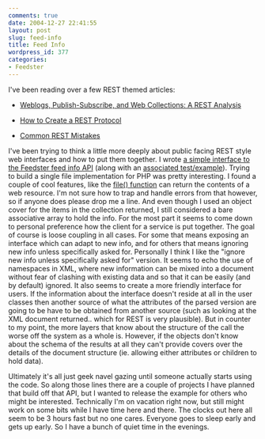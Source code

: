 ```yaml
---
comments: true
date: 2004-12-27 22:41:55
layout: post
slug: feed-info
title: Feed Info
wordpress_id: 377
categories:
- Feedster
---
```


I've been reading over a few REST themed articles:







  * [Weblogs, Publish-Subscribe, and Web Collections: A REST Analysis](http://www.xml.com/pub/a/2004/12/01/pubsub.html)


  * [How to Create a REST Protocol](http://www.xml.com/pub/a/2004/12/01/restful-web.html)


  * [Common REST Mistakes](http://www.prescod.net/rest/mistakes/)





I've been trying to think a little more deeply about public facing REST style web interfaces and how to put them together. I wrote [a simple interface to the Feedster feed info API](http://www.bitsplitter.net/projects/Feedster/feedinfo.php.txt) (along with an [associated test/example](http://www.bitsplitter.net/projects/Feedster/testfeedinfo.php.txt)). Trying to build a single file implementation for PHP was pretty interesting. I found a couple of cool features, like the [file() function](http://us4.php.net/file) can return the contents of a web resource. I'm not sure how to trap and handle errors from that however, so if anyone does please drop me a line. And even though I used an object cover for the items in the collection returned, I still considered a bare associative array to hold the info. For the most part it seems to come down to personal preference how the client for a service is put together. The goal of course is loose coupling in all cases. For some that means exposing an interface which can adapt to new info, and for others that means ignoring new info unless specifically asked for. Personally I think I like the "ignore new info unless specifically asked for" version. It seems to echo the use of namespaces in XML, where new information can be mixed into a document without fear of clashing with existing data and so that it can be easily (and by default) ignored. It also seems to create a more friendly interface for users. If the information about the interface doesn't reside at all in the user classes then another source of what the attributes of the parsed version are going to be have to be obtained from another source (such as looking at the XML document returned.. which for REST is very plausible). But in counter to my point, the more layers that know about the structure of the call the worse off the system as a whole is. However, if the objects don't know about the schema of the results at all they can't provide covers over the details of the document structure (ie. allowing either attributes or children to hold data).





Ultimately it's all just geek navel gazing until someone actually starts using the code. So along those lines there are a couple of projects I have planned that build off that API, but I wanted to release the example for others who might be interested. Technically I'm on vacation right now, but still might work on some bits while I have time here and there. The clocks out here all seem to be 3 hours fast but no one cares. Everyone goes to sleep early and gets up early. So I have a bunch of quiet time in the evenings.



